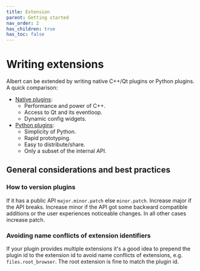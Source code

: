 ```yaml
---
title: Extension
parent: Getting started
nav_order: 2
has_children: true
has_toc: false
---
```


# Writing extensions

Albert can be extended by writing native C++/Qt plugins or Python plugins.
A quick comparison:

- [Native plugins](/gettingstarted/extension/cplusplus):
  - Performance and power of C++.
  - Access to Qt and its eventloop.
  - Dynamic config widgets.
- [Python plugins](/gettingstarted/extension/python):
  - Simplicity of Python.
  - Rapid prototyping.
  - Easy to distribute/share.
  - Only a subset of the internal API.


## General considerations and best practices

### How to version plugins

If it has a public API `major.minor.patch` else `minor.patch`.
Increase major if the API breaks.
Increase minor if the API got some backward compatible additions or the user experiences noticeable changes.
In all other cases increase patch.

### Avoiding name conflicts of extension identifiers

If your plugin provides multiple extensions it's a good idea to prepend the plugin id to the extension id to avoid name conflicts of extensions, e.g. `files.root_browser`.
The root extension is fine to match the plugin id.

